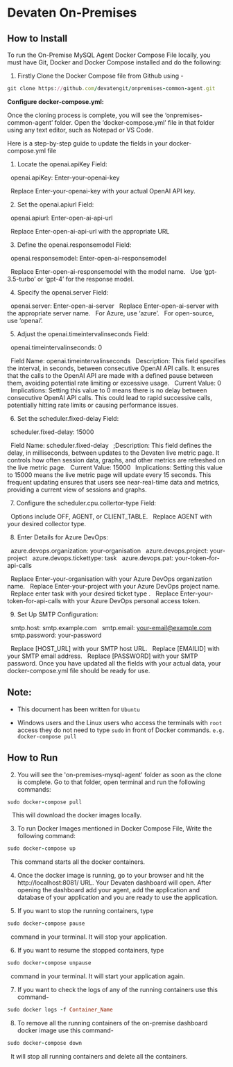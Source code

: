 # Devaten On-Premises

## How to Install 

To run the On-Premise MySQL Agent Docker Compose File locally, you must have Git, Docker and Docker Compose installed and do the following:

1. Firstly Clone the Docker Compose file from Github using -

```ruby
git clone https://github.com/devatengit/onpremises-common-agent.git
```
**Configure docker-compose.yml:**

Once the cloning process is complete, you will see the ‘onpremises-common-agent’ folder. Open the ‘docker-compose.yml’ file in that folder using any text editor, such as Notepad or VS Code.

Here is a step-by-step guide to update the fields in your docker-compose.yml file

1. Locate the openai.apiKey Field:

&nbsp;&nbsp;openai.apiKey: Enter-your-openai-key

&nbsp;&nbsp;Replace Enter-your-openai-key with your actual OpenAI API key.

 &ensp;2. Set the openai.apiurl Field:

&nbsp;&nbsp;openai.apiurl: Enter-open-ai-api-url

&nbsp;&nbsp;Replace Enter-open-ai-api-url with the appropriate URL

 &ensp;3. Define the openai.responsemodel Field:

&nbsp;&nbsp;openai.responsemodel: Enter-open-ai-responsemodel

&nbsp;&nbsp;Replace Enter-open-ai-responsemodel with the model name.
&nbsp;&nbsp;Use ‘gpt-3.5-turbo’ or ‘gpt-4’ for the response model.

 &ensp;4. Specify the openai.server Field:

&nbsp;&nbsp;openai.server: Enter-open-ai-server
&nbsp;&nbsp;Replace Enter-open-ai-server with the appropriate server name.
&nbsp;&nbsp;For Azure, use ‘azure’.
&nbsp;&nbsp;For open-source, use ‘openai’.

 &ensp;5. Adjust the openai.timeintervalinseconds Field:

&nbsp;&nbsp;openai.timeintervalinseconds: 0

&nbsp;&nbsp;Field Name: openai.timeintervalinseconds
&nbsp;&nbsp;Description: This field specifies the interval, in seconds, between consecutive OpenAI API calls. It ensures that the calls to the OpenAI API are made with a defined pause between them, avoiding potential rate limiting or excessive usage.
&nbsp;&nbsp;Current Value: 0
&nbsp;&nbsp;Implications: Setting this value to 0 means there is no delay between consecutive OpenAI API calls. This could lead to rapid successive calls, potentially hitting rate limits or causing performance issues.

 &ensp;6. Set the scheduler.fixed-delay Field:

 &nbsp;&nbsp;scheduler.fixed-delay: 15000

&nbsp;&nbsp;Field Name: scheduler.fixed-delay
 &ensp;;Description: This field defines the delay, in milliseconds, between updates to the Devaten live metric page. It controls how often session data, graphs, and other metrics are refreshed on the live metric page.
 &ensp;Current Value: 15000
 &ensp;Implications: Setting this value to 15000 means the live metric page will update every 15 seconds. This frequent updating ensures that users see near-real-time data and metrics, providing a current view of sessions and graphs.

 &ensp;7. Configure the scheduler.cpu.collertor-type Field:

&nbsp;&nbsp;Options include OFF, AGENT, or CLIENT_TABLE.
&nbsp;&nbsp;Replace AGENT with your desired collector type.

 &ensp;8. Enter Details for Azure DevOps:

&nbsp;&nbsp;azure.devops.organization: your-organisation
&nbsp;&nbsp;azure.devops.project: your-project
&nbsp;&nbsp;azure.devops.tickettype: task
&nbsp;&nbsp;azure.devops.pat: your-token-for-api-calls

&nbsp;&nbsp;Replace Enter-your-organisation with your Azure DevOps organization name.
&nbsp;&nbsp;Replace Enter-your-project with your Azure DevOps project name.
&nbsp;&nbsp;Replace enter task with your desired ticket type .
&nbsp;&nbsp;Replace Enter-your-token-for-api-calls with your Azure DevOps personal access token.

 &ensp;9. Set Up SMTP Configuration:

&nbsp;&nbsp;smtp.host: smtp.example.com
&nbsp;&nbsp;smtp.email: your-email@example.com
&nbsp;&nbsp;smtp.password: your-password

&nbsp;&nbsp;Replace [HOST_URL] with your SMTP host URL.
&nbsp;&nbsp;Replace [EMAILID] with your SMTP email address.
&nbsp;&nbsp;Replace [PASSWORD] with your SMTP password.
Once you have updated all the fields with your actual data, your docker-compose.yml file should be ready for use.

## Note:

* This document has been written for ``` Ubuntu ```

* Windows users and the Linux users who access the terminals with ``` root ``` access they do not need to type ``` sudo ``` in front of Docker commands. ``` e.g. docker-compose pull ```

## How to Run

2. You will see the 'on-premises-mysql-agent' folder as soon as the clone is complete. Go to that folder, open terminal and run the following commands:

```ruby
sudo docker-compose pull
```

 &ensp; This will download the docker images locally.

3. To run Docker Images mentioned in Docker Compose File, Write the following command:

```ruby
sudo docker-compose up
```

 &nbsp; This command starts all the docker containers.

4. Once the docker image is running, go to your browser and hit the http://localhost:8081/ URL. Your Devaten dashboard will open. After opening the dashboard add your agent, add the application and database of your application and you are ready to use the application.

5. If you want to stop the running containers, type

```ruby
sudo docker-compose pause
```

 &nbsp; command in your terminal. It will stop your application.

6. If you want to resume the stopped containers, type 

``` ruby
sudo docker-compose unpause 
```

 &nbsp; command in your terminal. It will start your application again.

7. If you want to check the logs of any of the running containers use this command- 

```ruby 
sudo docker logs -f Container_Name 
```

8. To remove all the running containers of the on-premise dashboard docker image use this command- 

```ruby 
sudo docker-compose down 
``` 

 &nbsp; It will stop all running containers and delete all the containers.
